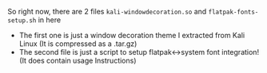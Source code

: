 So right now, there are 2 files `kali-windowdecoration.so` and `flatpak-fonts-setup.sh` in here
- The first one is just a window decoration theme I extracted from Kali Linux (It is compressed as a .tar.gz)
- The second file is just a script to setup flatpak<->system font integration! (It does contain usage Instructions)
